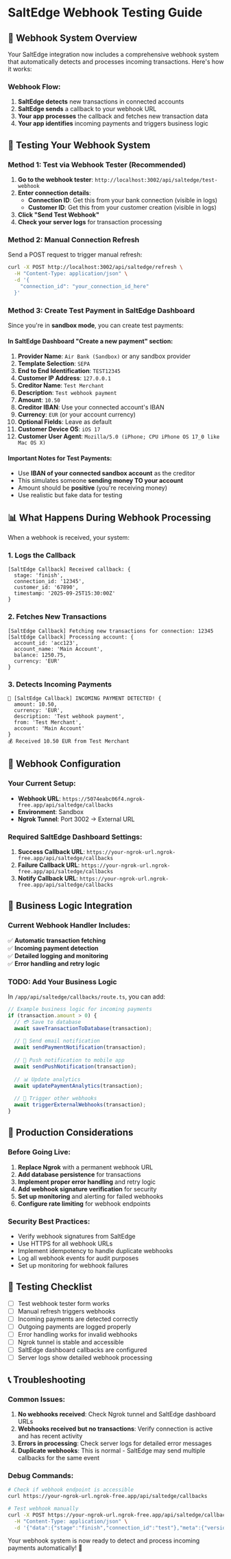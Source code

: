 # SaltEdge Webhook Testing Guide

## 🔔 Webhook System Overview

Your SaltEdge integration now includes a comprehensive webhook system that automatically detects and processes incoming transactions. Here's how it works:

### **Webhook Flow:**
1. **SaltEdge detects** new transactions in connected accounts
2. **SaltEdge sends** a callback to your webhook URL
3. **Your app processes** the callback and fetches new transaction data
4. **Your app identifies** incoming payments and triggers business logic

## 🚀 Testing Your Webhook System

### **Method 1: Test via Webhook Tester (Recommended)**

1. **Go to the webhook tester**: `http://localhost:3002/api/saltedge/test-webhook`
2. **Enter connection details**:
   - **Connection ID**: Get this from your bank connection (visible in logs)
   - **Customer ID**: Get this from your customer creation (visible in logs)
3. **Click "Send Test Webhook"**
4. **Check your server logs** for transaction processing

### **Method 2: Manual Connection Refresh**

Send a POST request to trigger manual refresh:

```bash
curl -X POST http://localhost:3002/api/saltedge/refresh \
  -H "Content-Type: application/json" \
  -d '{
    "connection_id": "your_connection_id_here"
  }'
```

### **Method 3: Create Test Payment in SaltEdge Dashboard**

Since you're in **sandbox mode**, you can create test payments:

#### **In SaltEdge Dashboard "Create a new payment" section:**

1. **Provider Name**: `Air Bank (Sandbox)` or any sandbox provider
2. **Template Selection**: `SEPA`
3. **End to End Identification**: `TEST12345`
4. **Customer IP Address**: `127.0.0.1`
5. **Creditor Name**: `Test Merchant`
6. **Description**: `Test webhook payment`
7. **Amount**: `10.50`
8. **Creditor IBAN**: Use your connected account's IBAN
9. **Currency**: `EUR` (or your account currency)
10. **Optional Fields**: Leave as default
11. **Customer Device OS**: `iOS 17`
12. **Customer User Agent**: `Mozilla/5.0 (iPhone; CPU iPhone OS 17_0 like Mac OS X)`

#### **Important Notes for Test Payments:**
- Use **IBAN of your connected sandbox account** as the creditor
- This simulates someone **sending money TO your account**
- Amount should be **positive** (you're receiving money)
- Use realistic but fake data for testing

## 📊 What Happens During Webhook Processing

When a webhook is received, your system:

### **1. Logs the Callback**
```
[SaltEdge Callback] Received callback: {
  stage: 'finish',
  connection_id: '12345',
  customer_id: '67890',
  timestamp: '2025-09-25T15:30:00Z'
}
```

### **2. Fetches New Transactions**
```
[SaltEdge Callback] Fetching new transactions for connection: 12345
[SaltEdge Callback] Processing account: {
  account_id: 'acc123',
  account_name: 'Main Account',
  balance: 1250.75,
  currency: 'EUR'
}
```

### **3. Detects Incoming Payments**
```
🎉 [SaltEdge Callback] INCOMING PAYMENT DETECTED! {
  amount: 10.50,
  currency: 'EUR',
  description: 'Test webhook payment',
  from: 'Test Merchant',
  account: 'Main Account'
}
💰 Received 10.50 EUR from Test Merchant
```

## 🔧 Webhook Configuration

### **Your Current Setup:**
- **Webhook URL**: `https://5074eabc06f4.ngrok-free.app/api/saltedge/callbacks`
- **Environment**: Sandbox
- **Ngrok Tunnel**: Port 3002 → External URL

### **Required SaltEdge Dashboard Settings:**
1. **Success Callback URL**: `https://your-ngrok-url.ngrok-free.app/api/saltedge/callbacks`
2. **Failure Callback URL**: `https://your-ngrok-url.ngrok-free.app/api/saltedge/callbacks`
3. **Notify Callback URL**: `https://your-ngrok-url.ngrok-free.app/api/saltedge/callbacks`

## 🎯 Business Logic Integration

### **Current Webhook Handler Includes:**

✅ **Automatic transaction fetching**  
✅ **Incoming payment detection**  
✅ **Detailed logging and monitoring**  
✅ **Error handling and retry logic**  

### **TODO: Add Your Business Logic**

In `/app/api/saltedge/callbacks/route.ts`, you can add:

```typescript
// Example business logic for incoming payments
if (transaction.amount > 0) {
  // 💳 Save to database
  await saveTransactionToDatabase(transaction);
  
  // 📧 Send email notification
  await sendPaymentNotification(transaction);
  
  // 🔔 Push notification to mobile app
  await sendPushNotification(transaction);
  
  // 📊 Update analytics
  await updatePaymentAnalytics(transaction);
  
  // 🔗 Trigger other webhooks
  await triggerExternalWebhooks(transaction);
}
```

## 🚨 Production Considerations

### **Before Going Live:**

1. **Replace Ngrok** with a permanent webhook URL
2. **Add database persistence** for transactions
3. **Implement proper error handling** and retry logic
4. **Add webhook signature verification** for security
5. **Set up monitoring** and alerting for failed webhooks
6. **Configure rate limiting** for webhook endpoints

### **Security Best Practices:**

- Verify webhook signatures from SaltEdge
- Use HTTPS for all webhook URLs
- Implement idempotency to handle duplicate webhooks
- Log all webhook events for audit purposes
- Set up monitoring for webhook failures

## 🧪 Testing Checklist

- [ ] Test webhook tester form works
- [ ] Manual refresh triggers webhooks
- [ ] Incoming payments are detected correctly
- [ ] Outgoing payments are logged properly
- [ ] Error handling works for invalid webhooks
- [ ] Ngrok tunnel is stable and accessible
- [ ] SaltEdge dashboard callbacks are configured
- [ ] Server logs show detailed webhook processing

## 📞 Troubleshooting

### **Common Issues:**

1. **No webhooks received**: Check Ngrok tunnel and SaltEdge dashboard URLs
2. **Webhooks received but no transactions**: Verify connection is active and has recent activity
3. **Errors in processing**: Check server logs for detailed error messages
4. **Duplicate webhooks**: This is normal - SaltEdge may send multiple callbacks for the same event

### **Debug Commands:**

```bash
# Check if webhook endpoint is accessible
curl https://your-ngrok-url.ngrok-free.app/api/saltedge/callbacks

# Test webhook manually
curl -X POST https://your-ngrok-url.ngrok-free.app/api/saltedge/callbacks \
  -H "Content-Type: application/json" \
  -d '{"data":{"stage":"finish","connection_id":"test"},"meta":{"version":"6","time":"2025-09-25T15:30:00Z"}}'
```

Your webhook system is now ready to detect and process incoming payments automatically! 🎉
